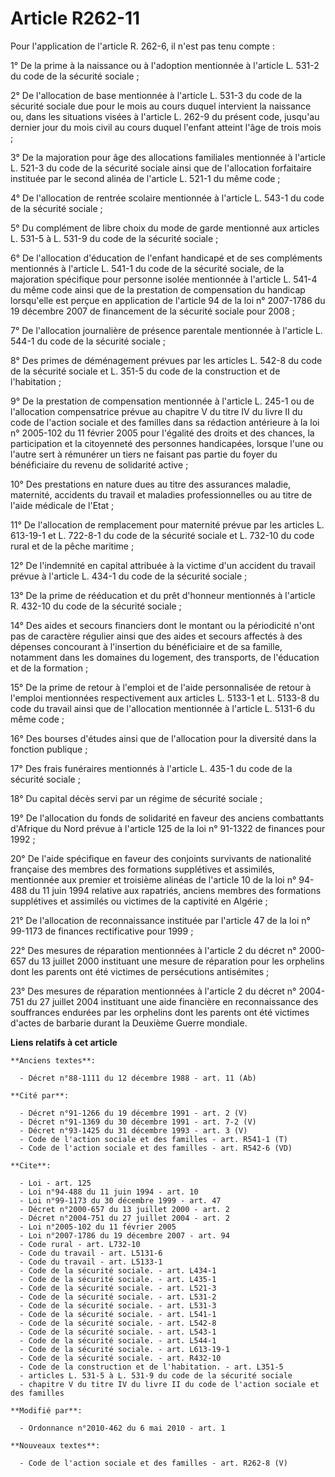 # Article R262-11

Pour l'application de l'article R. 262-6, il n'est pas tenu compte : 

1° De la prime à la naissance ou à l'adoption mentionnée à l'article L. 531-2 du code de la sécurité sociale ; 

2° De l'allocation de base mentionnée à l'article L. 531-3 du code de la sécurité sociale due pour le mois au cours duquel
intervient la naissance ou, dans les situations visées à l'article L. 262-9 du présent code, jusqu'au dernier jour du mois
civil au cours duquel l'enfant atteint l'âge de trois mois ; 

3° De la majoration pour âge des allocations familiales mentionnée à l'article L. 521-3 du code de la sécurité sociale ainsi
que de l'allocation forfaitaire instituée par le second alinéa de l'article L. 521-1 du même code ; 

4° De l'allocation de rentrée scolaire mentionnée à l'article L. 543-1 du code de la sécurité sociale ; 

5° Du complément de libre choix du mode de garde mentionné aux articles L. 531-5 à L. 531-9 du code de la sécurité sociale ; 

6° De l'allocation d'éducation de l'enfant handicapé et de ses compléments mentionnés à l'article L. 541-1 du code de la
sécurité sociale, de la majoration spécifique pour personne isolée mentionnée à l'article L. 541-4 du même code ainsi que de
la prestation de compensation du handicap lorsqu'elle est perçue en application de l'article 94 de la loi n° 2007-1786 du 19
décembre 2007 de financement de la sécurité sociale pour 2008 ; 

7° De l'allocation journalière de présence parentale mentionnée à l'article L. 544-1 du code de la sécurité sociale ; 

8° Des primes de déménagement prévues par les articles L. 542-8 du code de la sécurité sociale et L. 351-5 du code de la
construction et de l'habitation ; 

9° De la prestation de compensation mentionnée à l'article L. 245-1 ou de l'allocation compensatrice prévue au chapitre V du
titre IV du livre II du code de l'action sociale et des familles dans sa rédaction antérieure à la loi n° 2005-102 du 11
février 2005 pour l'égalité des droits et des chances, la participation et la citoyenneté des personnes handicapées, lorsque
l'une ou l'autre sert à rémunérer un tiers ne faisant pas partie du foyer du bénéficiaire du revenu de solidarité active ; 

10° Des prestations en nature dues au titre des assurances maladie, maternité, accidents du travail et maladies
professionnelles ou au titre de l'aide médicale de l'Etat ; 

11° De l'allocation de remplacement pour maternité prévue par les articles L. 613-19-1 et L. 722-8-1 du code de la sécurité
sociale et L. 732-10 du code rural et de la pêche maritime ; 

12° De l'indemnité en capital attribuée à la victime d'un accident du travail prévue à l'article L. 434-1 du code de la
sécurité sociale ; 

13° De la prime de rééducation et du prêt d'honneur mentionnés à l'article R. 432-10 du code de la sécurité sociale ; 

14° Des aides et secours financiers dont le montant ou la périodicité n'ont pas de caractère régulier ainsi que des aides et
secours affectés à des dépenses concourant à l'insertion du bénéficiaire et de sa famille, notamment dans les domaines du
logement, des transports, de l'éducation et de la formation ; 

15° De la prime de retour à l'emploi et de l'aide personnalisée de retour à l'emploi mentionnées respectivement aux articles
L. 5133-1 et L. 5133-8 du code du travail ainsi que de l'allocation mentionnée à l'article L. 5131-6 du même code ; 

16° Des bourses d'études ainsi que de l'allocation pour la diversité dans la fonction publique ; 

17° Des frais funéraires mentionnés à l'article L. 435-1 du code de la sécurité sociale ; 

18° Du capital décès servi par un régime de sécurité sociale ; 

19° De l'allocation du fonds de solidarité en faveur des anciens combattants d'Afrique du Nord prévue à l'article 125 de la
loi n° 91-1322 de finances pour 1992 ; 

20° De l'aide spécifique en faveur des conjoints survivants de nationalité française des membres des formations supplétives
et assimilés, mentionnée aux premier et troisième alinéas de l'article 10 de la loi n° 94-488 du 11 juin 1994 relative aux
rapatriés, anciens membres des formations supplétives et assimilés ou victimes de la captivité en Algérie ; 

21° De l'allocation de reconnaissance instituée par l'article 47 de la loi n° 99-1173 de finances rectificative pour 1999 ; 

22° Des mesures de réparation mentionnées à l'article 2 du décret n° 2000-657 du 13 juillet 2000 instituant une mesure de
réparation pour les orphelins dont les parents ont été victimes de persécutions antisémites ; 

23° Des mesures de réparation mentionnées à l'article 2 du décret n° 2004-751 du 27 juillet 2004 instituant une aide
financière en reconnaissance des souffrances endurées par les orphelins dont les parents ont été victimes d'actes de barbarie
durant la Deuxième Guerre mondiale.

**Liens relatifs à cet article**

	**Anciens textes**:

	  - Décret n°88-1111 du 12 décembre 1988 - art. 11 (Ab)

	**Cité par**:

	  - Décret n°91-1266 du 19 décembre 1991 - art. 2 (V)
	  - Décret n°91-1369 du 30 décembre 1991 - art. 7-2 (V)
	  - Décret n°93-1425 du 31 décembre 1993 - art. 3 (V)
	  - Code de l'action sociale et des familles - art. R541-1 (T)
	  - Code de l'action sociale et des familles - art. R542-6 (VD)

	**Cite**:

	  - Loi - art. 125
	  - Loi n°94-488 du 11 juin 1994 - art. 10
	  - Loi n°99-1173 du 30 décembre 1999 - art. 47
	  - Décret n°2000-657 du 13 juillet 2000 - art. 2
	  - Décret n°2004-751 du 27 juillet 2004 - art. 2
	  - Loi n°2005-102 du 11 février 2005
	  - Loi n°2007-1786 du 19 décembre 2007 - art. 94
	  - Code rural - art. L732-10
	  - Code du travail - art. L5131-6
	  - Code du travail - art. L5133-1
	  - Code de la sécurité sociale. - art. L434-1
	  - Code de la sécurité sociale. - art. L435-1
	  - Code de la sécurité sociale. - art. L521-3
	  - Code de la sécurité sociale. - art. L531-2
	  - Code de la sécurité sociale. - art. L531-3
	  - Code de la sécurité sociale. - art. L541-1
	  - Code de la sécurité sociale. - art. L542-8
	  - Code de la sécurité sociale. - art. L543-1
	  - Code de la sécurité sociale. - art. L544-1
	  - Code de la sécurité sociale. - art. L613-19-1
	  - Code de la sécurité sociale. - art. R432-10
	  - Code de la construction et de l'habitation. - art. L351-5
	  - articles L. 531-5 à L. 531-9 du code de la sécurité sociale
	  - chapitre V du titre IV du livre II du code de l'action sociale et des familles

	**Modifié par**:

	  - Ordonnance n°2010-462 du 6 mai 2010 - art. 1

	**Nouveaux textes**:

	  - Code de l'action sociale et des familles - art. R262-8 (V)
